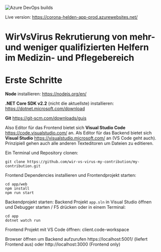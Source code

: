 ![Azure DevOps builds](https://img.shields.io/azure-devops/build/jannikb/wir-vs-corona/43)

Live version: https://corona-helden-app-prod.azurewebsites.net/


# WirVsVirus Rekrutierung von mehr- und weniger qualifizierten Helfern im Medizin- und Pflegebereich



# Erste Schritte

**Node** installieren: https://nodejs.org/en/

**.NET Core SDK v2.2** (nicht die aktuellste)  installieren: https://dotnet.microsoft.com/download


**Git** https://git-scm.com/downloads/guis

Also Editor für das Frontend bietet sich **Visual Studio Code** https://code.visualstudio.com/ an. Als Editor für das Backend bietet sich **Visual Studio** https://visualstudio.microsoft.com/ an (VS Code geht auch).
Prinzipiell gehen auch alle anderen Texteditoren um Dateien zu editieren.


Ein Terminal und Repository clonen:

```
git clone https://github.com/wir-vs-virus-my-contribution/my-contribution.git
```

Frontend Dependencies installieren und Frontendprojekt starten:
```
cd app/web
npm install
npm run start
```

Backendprojekt starten:
Backend Projekt `app.sln` in Visual Studio öffnen und Debugger starten / F5 drücken oder in einem Terminal:

```
cd app
dotnet watch run
```

Frontend Projekt mit VS Code öffnen: client.code-workspace

Browser öffnen um Backend aufzurufen https://localhost:5001/ (liefert Frontend aus)
oder http://localhost:3000 (Frontend only)
